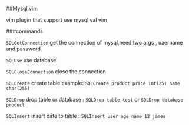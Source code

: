##Mysql.vim

vim plugin that support use mysql val vim

###commands

`SQLGetConnection` get the connection of mysql,need two args , uaername and password

`SQLUse` use database

`SQLCloseConnection` close the connection

`SQLCreate` create table example: `SQLCreate product price int(25) name char(255)`

`SQLDrop` drop table or database : `SQLDrop table test` or `SQLDrop database product`

`SQLInsert` insert date to table : `SQLInsert user age name 12 james`
